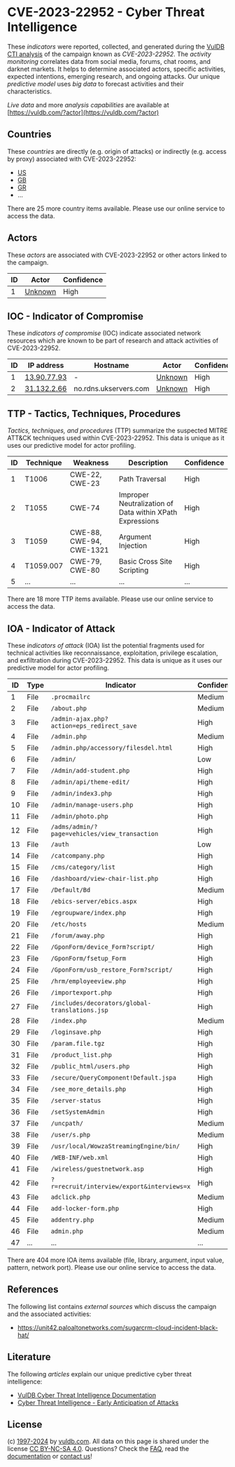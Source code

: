 # CVE-2023-22952 - Cyber Threat Intelligence

These _indicators_ were reported, collected, and generated during the [VulDB CTI analysis](https://vuldb.com/?kb.cti) of the campaign known as _CVE-2023-22952_. The _activity monitoring_ correlates data from social media, forums, chat rooms, and darknet markets. It helps to determine associated actors, specific activities, expected intentions, emerging research, and ongoing attacks. Our unique _predictive model_ uses _big data_ to forecast activities and their characteristics.

_Live data_ and more _analysis capabilities_ are available at [https://vuldb.com/?actor](https://vuldb.com/?actor)

## Countries

These _countries_ are directly (e.g. origin of attacks) or indirectly (e.g. access by proxy) associated with CVE-2023-22952:

* [US](https://vuldb.com/?country.us)
* [GB](https://vuldb.com/?country.gb)
* [GR](https://vuldb.com/?country.gr)
* ...

There are 25 more country items available. Please use our online service to access the data.

## Actors

These _actors_ are associated with CVE-2023-22952 or other actors linked to the campaign.

ID | Actor | Confidence
-- | ----- | ----------
1 | [Unknown](https://vuldb.com/?actor.unknown) | High

## IOC - Indicator of Compromise

These _indicators of compromise_ (IOC) indicate associated network resources which are known to be part of research and attack activities of CVE-2023-22952.

ID | IP address | Hostname | Actor | Confidence
-- | ---------- | -------- | ----- | ----------
1 | [13.90.77.93](https://vuldb.com/?ip.13.90.77.93) | - | [Unknown](https://vuldb.com/?actor.unknown) | High
2 | [31.132.2.66](https://vuldb.com/?ip.31.132.2.66) | no.rdns.ukservers.com | [Unknown](https://vuldb.com/?actor.unknown) | High

## TTP - Tactics, Techniques, Procedures

_Tactics, techniques, and procedures_ (TTP) summarize the suspected MITRE ATT&CK techniques used within CVE-2023-22952. This data is unique as it uses our predictive model for actor profiling.

ID | Technique | Weakness | Description | Confidence
-- | --------- | -------- | ----------- | ----------
1 | T1006 | CWE-22, CWE-23 | Path Traversal | High
2 | T1055 | CWE-74 | Improper Neutralization of Data within XPath Expressions | High
3 | T1059 | CWE-88, CWE-94, CWE-1321 | Argument Injection | High
4 | T1059.007 | CWE-79, CWE-80 | Basic Cross Site Scripting | High
5 | ... | ... | ... | ...

There are 18 more TTP items available. Please use our online service to access the data.

## IOA - Indicator of Attack

These _indicators of attack_ (IOA) list the potential fragments used for technical activities like reconnaissance, exploitation, privilege escalation, and exfiltration during CVE-2023-22952. This data is unique as it uses our predictive model for actor profiling.

ID | Type | Indicator | Confidence
-- | ---- | --------- | ----------
1 | File | `.procmailrc` | Medium
2 | File | `/about.php` | Medium
3 | File | `/admin-ajax.php?action=eps_redirect_save` | High
4 | File | `/admin.php` | Medium
5 | File | `/admin.php/accessory/filesdel.html` | High
6 | File | `/admin/` | Low
7 | File | `/Admin/add-student.php` | High
8 | File | `/admin/api/theme-edit/` | High
9 | File | `/admin/index3.php` | High
10 | File | `/admin/manage-users.php` | High
11 | File | `/admin/photo.php` | High
12 | File | `/adms/admin/?page=vehicles/view_transaction` | High
13 | File | `/auth` | Low
14 | File | `/catcompany.php` | High
15 | File | `/cms/category/list` | High
16 | File | `/dashboard/view-chair-list.php` | High
17 | File | `/Default/Bd` | Medium
18 | File | `/ebics-server/ebics.aspx` | High
19 | File | `/egroupware/index.php` | High
20 | File | `/etc/hosts` | Medium
21 | File | `/forum/away.php` | High
22 | File | `/GponForm/device_Form?script/` | High
23 | File | `/GponForm/fsetup_Form` | High
24 | File | `/GponForm/usb_restore_Form?script/` | High
25 | File | `/hrm/employeeview.php` | High
26 | File | `/importexport.php` | High
27 | File | `/includes/decorators/global-translations.jsp` | High
28 | File | `/index.php` | Medium
29 | File | `/loginsave.php` | High
30 | File | `/param.file.tgz` | High
31 | File | `/product_list.php` | High
32 | File | `/public_html/users.php` | High
33 | File | `/secure/QueryComponent!Default.jspa` | High
34 | File | `/see_more_details.php` | High
35 | File | `/server-status` | High
36 | File | `/setSystemAdmin` | High
37 | File | `/uncpath/` | Medium
38 | File | `/user/s.php` | Medium
39 | File | `/usr/local/WowzaStreamingEngine/bin/` | High
40 | File | `/WEB-INF/web.xml` | High
41 | File | `/wireless/guestnetwork.asp` | High
42 | File | `?r=recruit/interview/export&interviews=x` | High
43 | File | `adclick.php` | Medium
44 | File | `add-locker-form.php` | High
45 | File | `addentry.php` | Medium
46 | File | `admin.php` | Medium
47 | ... | ... | ...

There are 404 more IOA items available (file, library, argument, input value, pattern, network port). Please use our online service to access the data.

## References

The following list contains _external sources_ which discuss the campaign and the associated activities:

* https://unit42.paloaltonetworks.com/sugarcrm-cloud-incident-black-hat/

## Literature

The following _articles_ explain our unique predictive cyber threat intelligence:

* [VulDB Cyber Threat Intelligence Documentation](https://vuldb.com/?kb.cti)
* [Cyber Threat Intelligence - Early Anticipation of Attacks](https://www.scip.ch/en/?labs.20201022)

## License

(c) [1997-2024](https://vuldb.com/?kb.changelog) by [vuldb.com](https://vuldb.com/?kb.about). All data on this page is shared under the license [CC BY-NC-SA 4.0](https://creativecommons.org/licenses/by-nc-sa/4.0/). Questions? Check the [FAQ](https://vuldb.com/?kb.faq), read the [documentation](https://vuldb.com/?kb) or [contact us](https://vuldb.com/?contact)!
